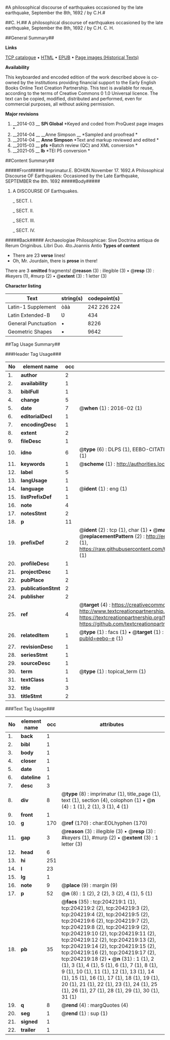 #A philosophical discourse of earthquakes occasioned by the late earthquake, September the 8th, 1692 / by C.H.#

##C. H.##
A philosophical discourse of earthquakes occasioned by the late earthquake, September the 8th, 1692 / by C.H.
C. H.

##General Summary##

**Links**

[TCP catalogue](http://www.ota.ox.ac.uk/tcp/)  • 
[HTML](http://tei.it.ox.ac.uk/tcp/Texts-HTML/free/B23/B23803.html)  • 
[EPUB](http://tei.it.ox.ac.uk/tcp/Texts-EPUB/free/B23/B23803.epub) • 
[Page images (Historical Texts)](https://historicaltexts.jisc.ac.uk/eebo-8153422e)

**Availability**

This keyboarded and encoded edition of the work described above is co-owned by the
    institutions providing financial support to the Early English Books Online Text Creation
    Partnership. This text is available for reuse, according to the terms of  Creative Commons 0 1.0 Universal
    licence. The text can be copied, modified, distributed and performed, even for commercial
    purposes, all without asking permission.

**Major revisions**

1. __2014-03 __ __SPi Global__ *Keyed and coded from ProQuest page images *
1. __2014-04 __ __Anne Simpson __ *Sampled and proofread *
1. __2014-04 __ __Anne Simpson__ *Text and markup reviewed and edited *
1. __2015-03 __ __pfs__ *Batch review (QC) and XML conversion *
1. __2021-05 __ __lb__ *TEI P5 conversion *

##Content Summary##

#####Front#####
Imprimatur.E. BOHƲN.November 17. 1692.A Philosophical Discourse OF Earthquakes: Occasioned by the Late Earthquake, SEPTEMBER the 8th. 1692
#####Body#####

1. A DISCOURSE OF Earthquakes.

    _ SECT. I.

    _ SECT. II.

    _ SECT. III.

    _ SECT. IV.

#####Back#####
Archaeologiae Philosophicae: Sive Doctrina antiqua de Rerum Originibus. Libri Duo. 4to.Joannis Antio
**Types of content**

  * There are 23 **verse** lines!
  * Oh, Mr. Jourdain, there is **prose** in there!

There are 3 **omitted** fragments! 
 @__reason__ (3) : illegible (3)  •  @__resp__ (3) : #keyers (1), #murp (2)  •  @__extent__ (3) : 1 letter (3)

**Character listing**


|Text|string(s)|codepoint(s)|
|---|---|---|
|Latin-1 Supplement|òâà|242 226 224|
|Latin Extended-B|Ʋ|434|
|General Punctuation|•|8226|
|Geometric Shapes|▪|9642|

##Tag Usage Summary##

###Header Tag Usage###

|No|element name|occ|attributes|
|---|---|---|---|
|1.|__author__|2||
|2.|__availability__|1||
|3.|__biblFull__|1||
|4.|__change__|5||
|5.|__date__|7| @__when__ (1) : 2016-02 (1)|
|6.|__editorialDecl__|1||
|7.|__encodingDesc__|1||
|8.|__extent__|2||
|9.|__fileDesc__|1||
|10.|__idno__|6| @__type__ (6) : DLPS (1), EEBO-CITATION (1), VID (1), EEBO-PROQUEST (1), STC (1), OCLC (1)|
|11.|__keywords__|1| @__scheme__ (1) : http://authorities.loc.gov/ (1)|
|12.|__label__|5||
|13.|__langUsage__|1||
|14.|__language__|1| @__ident__ (1) : eng (1)|
|15.|__listPrefixDef__|1||
|16.|__note__|4||
|17.|__notesStmt__|2||
|18.|__p__|11||
|19.|__prefixDef__|2| @__ident__ (2) : tcp (1), char (1)  •  @__matchPattern__ (2) : ([0-9\-]+):([0-9IVX]+) (1), (.+) (1)  •  @__replacementPattern__ (2) : http://eebo.chadwyck.com/downloadtiff?vid=$1&page=$2 (1), https://raw.githubusercontent.com/textcreationpartnership/Texts/master/tcpchars.xml#$1 (1)|
|20.|__profileDesc__|1||
|21.|__projectDesc__|1||
|22.|__pubPlace__|2||
|23.|__publicationStmt__|2||
|24.|__publisher__|2||
|25.|__ref__|4| @__target__ (4) : https://creativecommons.org/publicdomain/zero/1.0/ (1), http://www.textcreationpartnership.org/docs/. (1), https://textcreationpartnership.org/faq/#faq05 (1), https://github.com/textcreationpartnership (1)|
|26.|__relatedItem__|1| @__type__ (1) : facs (1)  •  @__target__ (1) : https://data.historicaltexts.jisc.ac.uk/view?pubId=eebo-e (1)|
|27.|__revisionDesc__|1||
|28.|__seriesStmt__|1||
|29.|__sourceDesc__|1||
|30.|__term__|1| @__type__ (1) : topical_term (1)|
|31.|__textClass__|1||
|32.|__title__|3||
|33.|__titleStmt__|2||


###Text Tag Usage###

|No|element name|occ|attributes|
|---|---|---|---|
|1.|__back__|1||
|2.|__bibl__|1||
|3.|__body__|1||
|4.|__closer__|1||
|5.|__date__|1||
|6.|__dateline__|1||
|7.|__desc__|3||
|8.|__div__|8| @__type__ (8) : imprimatur (1), title_page (1), text (1), section (4), colophon (1)  •  @__n__ (4) : 1 (1), 2 (1), 3 (1), 4 (1)|
|9.|__front__|1||
|10.|__g__|170| @__ref__ (170) : char:EOLhyphen (170)|
|11.|__gap__|3| @__reason__ (3) : illegible (3)  •  @__resp__ (3) : #keyers (1), #murp (2)  •  @__extent__ (3) : 1 letter (3)|
|12.|__head__|6||
|13.|__hi__|251||
|14.|__l__|23||
|15.|__lg__|1||
|16.|__note__|9| @__place__ (9) : margin (9)|
|17.|__p__|52| @__n__ (8) : 1 (2), 2 (2), 3 (2), 4 (1), 5 (1)|
|18.|__pb__|35| @__facs__ (35) : tcp:204219:1 (1), tcp:204219:2 (2), tcp:204219:3 (2), tcp:204219:4 (2), tcp:204219:5 (2), tcp:204219:6 (2), tcp:204219:7 (2), tcp:204219:8 (2), tcp:204219:9 (2), tcp:204219:10 (2), tcp:204219:11 (2), tcp:204219:12 (2), tcp:204219:13 (2), tcp:204219:14 (2), tcp:204219:15 (2), tcp:204219:16 (2), tcp:204219:17 (2), tcp:204219:18 (2)  •  @__n__ (31) : 1 (1), 2 (1), 3 (1), 4 (1), 5 (1), 6 (1), 7 (1), 8 (1), 9 (1), 10 (1), 11 (1), 12 (1), 13 (1), 14 (1), 15 (1), 16 (1), 17 (1), 18 (1), 19 (1), 20 (1), 21 (1), 22 (1), 23 (1), 24 (1), 25 (1), 26 (1), 27 (1), 28 (1), 29 (1), 30 (1), 31 (1)|
|19.|__q__|8| @__rend__ (4) : margQuotes (4)|
|20.|__seg__|1| @__rend__ (1) : sup (1)|
|21.|__signed__|1||
|22.|__trailer__|1||
